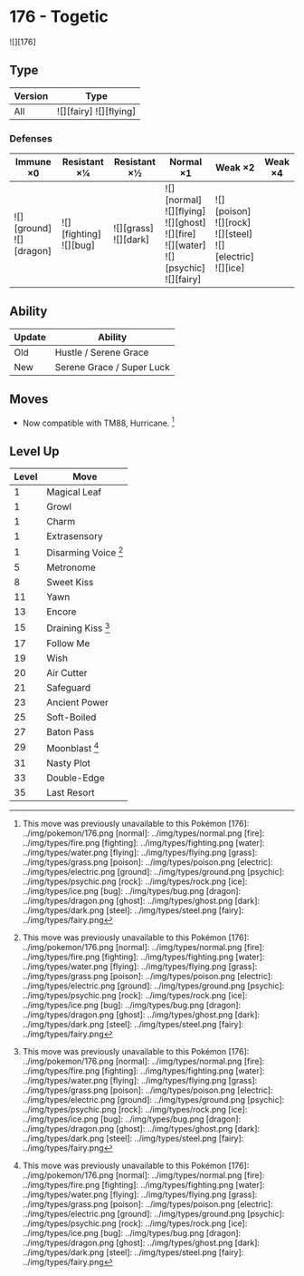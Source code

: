 # 176 - Togetic
![][176]

## Type

Version | Type
---     | ---
All     | ![][fairy]  ![][flying]

### Defenses

Immune ×0                      | Resistant ×¼                  | Resistant ×½                | Normal ×1                                                                                             | Weak ×2                                                                 | Weak ×4
---                            | ---                           | ---                         | ---                                                                                                   | ---                                                                     | ---
![][ground]<br>![][dragon]<br> | ![][fighting]<br>![][bug]<br> | ![][grass]<br>![][dark]<br> | ![][normal]<br>![][flying]<br>![][ghost]<br>![][fire]<br>![][water]<br>![][psychic]<br>![][fairy]<br> | ![][poison]<br>![][rock]<br>![][steel]<br>![][electric]<br>![][ice]<br> | &nbsp;

## Ability

Update | Ability
---    | ---
Old    | Hustle / Serene Grace
New    | Serene Grace / Super Luck

## Moves

 - Now compatible with TM88, Hurricane. [^1]

## Level Up

Level | Move
---   | ---
1     | Magical Leaf
1     | Growl
1     | Charm
1     | Extrasensory
1     | Disarming Voice [^1]
5     | Metronome
8     | Sweet Kiss
11    | Yawn
13    | Encore
15    | Draining Kiss [^1]
17    | Follow Me
19    | Wish
20    | Air Cutter
21    | Safeguard
23    | Ancient Power
25    | Soft-Boiled
27    | Baton Pass
29    | Moonblast [^1]
31    | Nasty Plot
33    | Double-Edge
35    | Last Resort

[^1]: This move was previously unavailable to this Pokémon
[176]: ../img/pokemon/176.png
[normal]: ../img/types/normal.png
[fire]: ../img/types/fire.png
[fighting]: ../img/types/fighting.png
[water]: ../img/types/water.png
[flying]: ../img/types/flying.png
[grass]: ../img/types/grass.png
[poison]: ../img/types/poison.png
[electric]: ../img/types/electric.png
[ground]: ../img/types/ground.png
[psychic]: ../img/types/psychic.png
[rock]: ../img/types/rock.png
[ice]: ../img/types/ice.png
[bug]: ../img/types/bug.png
[dragon]: ../img/types/dragon.png
[ghost]: ../img/types/ghost.png
[dark]: ../img/types/dark.png
[steel]: ../img/types/steel.png
[fairy]: ../img/types/fairy.png
